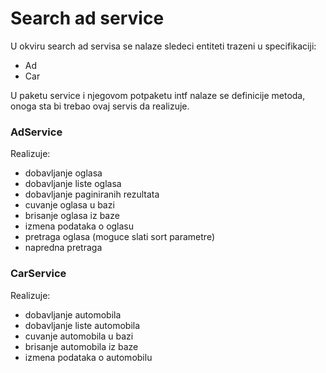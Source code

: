 # Search ad service
U okviru search ad servisa se nalaze sledeci entiteti trazeni u specifikaciji:
* Ad
* Car

U paketu service i njegovom potpaketu intf nalaze se definicije metoda, onoga sta bi trebao ovaj servis da realizuje.

### AdService
Realizuje:
* dobavljanje oglasa
* dobavljanje liste oglasa
* dobavljanje paginiranih rezultata
* cuvanje oglasa u bazi
* brisanje oglasa iz baze
* izmena podataka o oglasu
* pretraga oglasa (moguce slati sort parametre)
* napredna pretraga

### CarService
Realizuje: 
* dobavljanje automobila
* dobavljanje liste automobila
* cuvanje automobila u bazi
* brisanje automobila iz baze
* izmena podataka o automobilu

